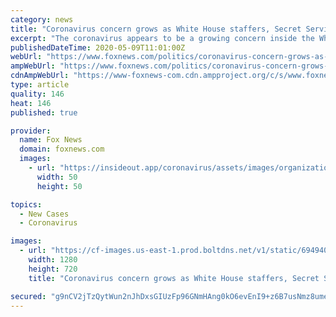 ```yaml
---
category: news
title: "Coronavirus concern grows as White House staffers, Secret Service personnel test positive"
excerpt: "The coronavirus appears to be a growing concern inside the White House as at least three staffers reportedly tested positive this week. In addition, at least 11 members of the Secret Service reportedly have the virus."
publishedDateTime: 2020-05-09T11:01:00Z
webUrl: "https://www.foxnews.com/politics/coronavirus-concern-grows-as-white-house-staffers-secret-service-personnel-test-positive"
ampWebUrl: "https://www.foxnews.com/politics/coronavirus-concern-grows-as-white-house-staffers-secret-service-personnel-test-positive.amp"
cdnAmpWebUrl: "https://www-foxnews-com.cdn.ampproject.org/c/s/www.foxnews.com/politics/coronavirus-concern-grows-as-white-house-staffers-secret-service-personnel-test-positive.amp"
type: article
quality: 146
heat: 146
published: true

provider:
  name: Fox News
  domain: foxnews.com
  images:
    - url: "https://insideout.app/coronavirus/assets/images/organizations/foxnews.com-50x50.jpg"
      width: 50
      height: 50

topics:
  - New Cases
  - Coronavirus

images:
  - url: "https://cf-images.us-east-1.prod.boltdns.net/v1/static/694940094001/a67b816d-2b36-4a3a-aa17-5749ac3f99f4/9607d036-b05e-4c4b-951f-61d170a557b5/1280x720/match/image.jpg"
    width: 1280
    height: 720
    title: "Coronavirus concern grows as White House staffers, Secret Service personnel test positive"

secured: "g9nCV2jTzQytWun2nJhDxsGIUzFp96GNmHAng0kO6evEnI9+z6B7usNmz8umeRVQA/OtaE/Ho6xvPXuwaBjxxAjN2qLh5PgoyAYaylaVAkFgkMRwiOYSbnuECQv0OYDV3jh3zoPIbOVBDP0tW+PstJor3feQ1dMwZP+pRJbbKJ/W/4Ly7yFTb1kT0mwexITyEpty8tmPNZUKoP0ygmf0icxv+g175k7mOtE4ZDHfVgnzKNonE87GXdTbj9AODeAcH/LeSZwRbCx7FoLzaM76C4YLqPlWzbCVD2wj7bTixsFVuJlaBoMTRIdMT/rDmJRE;aTVcMXfzKvmSxfoJb9kUig=="
---
```


